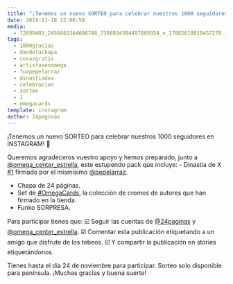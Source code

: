 ```yaml
---
title: "¡Tenemos un nuevo SORTEO para celebrar nuestros 1000 seguidores en INSTAGRAM! 🎁"
date: 2019-11-18 12:06:58
media: 
  - 72699403_2456063364606746_7398834384497089354_n_17882610019457278.jpg
tags: 
  - 1000gracias
  - dandolachapa
  - cosasgratis
  - artistasenomega
  - fuapepelarraz
  - dinastiadex
  - celebracion
  - sorteo
  - 1
  - omegacards
template: instagram
author: 24paginas
---
```


¡Tenemos un nuevo SORTEO para celebrar nuestros 1000 seguidores en INSTAGRAM! 🎁


Queremos agradeceros vuestro apoyo y hemos preparado, junto a [@omega_center_estrella](https://instagram.com/omega_center_estrella), este estupendo pack que incluye: - Dinastía de X [#1](/tags/1) firmado por el mismísimo [@pepelarraz](https://instagram.com/pepelarraz).
- Chapa de 24 páginas.
- Set de [#OmegaCards](/tags/omegacards), la colección de cromos de autores que han firmado en la tienda.
- Funko SORPRESA.

Para participar tienes que:
☑️ Seguir las cuentas de [@24paginas](https://instagram.com/24paginas) y [@omega_center_estrella](https://instagram.com/omega_center_estrella).
☑️ Comentar esta publicación etiquetando a un amigo que disfrute de los tebeos.
☑️ Y compartir la publicación en stories etiquetándonos.

Tienes hasta el día 24 de noviembre para participar. 
Sorteo solo disponible para península. ¡Muchas gracias y buena suerte!
